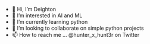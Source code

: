 - 👋 Hi, I’m Deighton
- 👀 I’m interested in AI and ML
- 🌱 I’m currently learning python
- 💞️ I’m looking to collaborate on simple python projects
- 📫 How to reach me ... @hunter_x_hunt3r on Twitter 

<!---
Deighton49/Deighton49 is a ✨ special ✨ repository because its `README.md` (this file) appears on your GitHub profile.
You can click the Preview link to take a look at your changes.
--->
